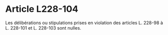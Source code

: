 # Article L228-104

Les délibérations ou stipulations prises en violation des articles L. 228-98 à L. 228-101 et L. 228-103 sont nulles.
